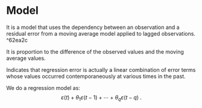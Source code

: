 # Model
It is a model that uses the dependency between an observation and a residual error from a moving average model applied to lagged observations. ^62ea2c

It is proportion to the difference of the observed values and the moving average values.

Indicates that regression error is actually a linear combination of error terms whose values occurred contemporaneously at various times in the past.

We do a regression model as:
$$\varepsilon(t)+\theta_1\varepsilon(t-1)+\cdots+\theta_q\varepsilon(t-q)\;.$$